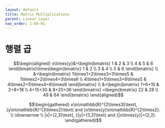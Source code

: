 ```yaml
---
layout: default
title: Matric Multiplications
parent: Linear Layer
nav_order: 1-04-01
---
```


# 행렬 곱

$$\begin{aligned}
x\times{y}&=\begin{bmatrix}
    1 & 2 & 3 \\
    4 & 5 & 6
\end{bmatrix}\times\begin{bmatrix}
    1 & 2 \\
    3 & 4 \\
    5 & 6
\end{bmatrix} \\
&=\begin{bmatrix}
    1\times1+2\times3+3\times5 & 1\times2+2\times4+3\times6 \\
    4\times1+5\times3+6\times5 & 4\times2+5\times4+6\times6
\end{bmatrix} \\
&=\begin{bmatrix}
    1+6+15 & 2+8+18 \\
    4+15+30 & 8+20+36
\end{bmatrix}
=\begin{bmatrix}
    22 & 28 \\
    49 & 64
\end{bmatrix}
\end{aligned}$$

$$\begin{gathered}
x\in\mathbb{R}^{2\times3}\text{, }y\in\mathbb{R}^{3\times2}\text{ and }x\times{y}\in\mathbb{R}^{2\times2}. \\
\downarrow \\
|x|=(2,3)\text{, }|y|=(3,2)\text{ and }|x\times{y}|=(2,2).
\end{gathered}$$
